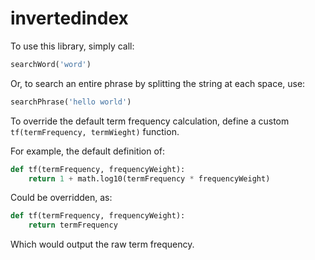 # invertedindex

To use this library, simply call:
```python
searchWord('word')
```

Or, to search an entire phrase by splitting the string at each space, use:
```python
searchPhrase('hello world')
```

To override the default term frequency calculation, define a custom `tf(termFrequency, termWieght)` function.

For example, the default definition of:

```python
def tf(termFrequency, frequencyWeight):
	return 1 + math.log10(termFrequency * frequencyWeight)
```

Could be overridden, as:

```python
def tf(termFrequency, frequencyWeight):
	return termFrequency
```
Which would output the raw term frequency.
